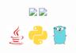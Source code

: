 <div align="center">
  <img height="180em" src="https://github-readme-stats.vercel.app/api?username=oscarneiva&show_icons=true&theme=merko&include_all_commits=true&count_private=true"/>
  <img height="180em" src="https://github-readme-stats.vercel.app/api/top-langs/?username=oscarneiva&layout=compact&langs_count=7&theme=merko"/>
</div>
<div style="display: inline_block" align="center"><br>
  <img align="center" height="40" width="40" src="https://raw.githubusercontent.com/devicons/devicon/master/icons/java/java-plain.svg">
  <img align="center" height="40" width="40" src="https://raw.githubusercontent.com/devicons/devicon/master/icons/python/python-plain.svg">
  <img align="center" height="40" width="40" src="https://raw.githubusercontent.com/devicons/devicon/master/icons/go/go-original.svg">
</div>
